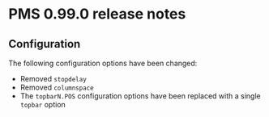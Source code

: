 # PMS 0.99.0 release notes

## Configuration

The following configuration options have been changed:

* Removed `stopdelay`
* Removed `columnspace`
* The `topbarN.POS` configuration options have been replaced with a single `topbar` option

